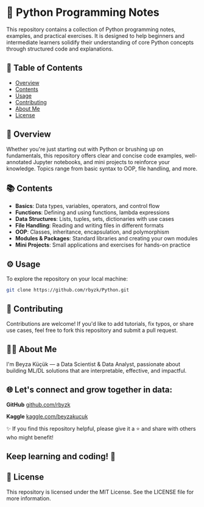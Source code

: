 # 🐍 Python Programming Notes

This repository contains a collection of Python programming notes, examples, and practical exercises. It is designed to help beginners and intermediate learners solidify their understanding of core Python concepts through structured code and explanations.

## 📁 Table of Contents

- [Overview](#overview)
- [Contents](#contents)
- [Usage](#usage)
- [Contributing](#contributing)
- [About Me](#about-me)
- [License](#license)

## 🧠 Overview

Whether you're just starting out with Python or brushing up on fundamentals, this repository offers clear and concise code examples, well-annotated Jupyter notebooks, and mini projects to reinforce your knowledge. Topics range from basic syntax to OOP, file handling, and more.

## 📚 Contents

- **Basics**: Data types, variables, operators, and control flow  
- **Functions**: Defining and using functions, lambda expressions  
- **Data Structures**: Lists, tuples, sets, dictionaries with use cases  
- **File Handling**: Reading and writing files in different formats  
- **OOP**: Classes, inheritance, encapsulation, and polymorphism  
- **Modules & Packages**: Standard libraries and creating your own modules  
- **Mini Projects**: Small applications and exercises for hands-on practice

## ⚙️ Usage

To explore the repository on your local machine:

```bash
git clone https://github.com/rbyzk/Python.git
```

## 🤝 Contributing
Contributions are welcome! If you'd like to add tutorials, fix typos, or share use cases, feel free to fork this repository and submit a pull request.


## 👩‍💻 About Me
I'm Beyza Küçük — a Data Scientist & Data Analyst, passionate about building ML/DL solutions that are interpretable, effective, and impactful.


## 🌐 Let's connect and grow together in data:

**GitHub** [github.com/rbyzk](https://github.com/rbyzk)

**Kaggle** [kaggle.com/beyzakucuk](https://www.kaggle.com/beyzakucuk)


✨ If you find this repository helpful, please give it a ⭐ and share with others who might benefit!

Keep learning and coding! 🚀
---

## 📜 License
This repository is licensed under the MIT License. See the LICENSE file for more information.
